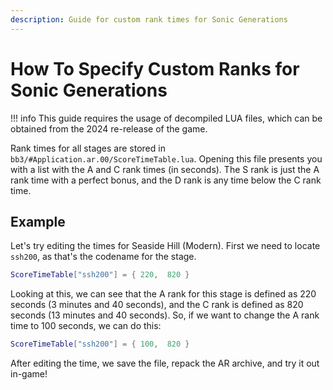 ```yaml
---
description: Guide for custom rank times for Sonic Generations
---
```

# How To Specify Custom Ranks for Sonic Generations

!!! info
    This guide requires the usage of decompiled LUA files, which can be obtained from the 2024 re-release of the game.

Rank times for all stages are stored in `bb3/#Application.ar.00/ScoreTimeTable.lua`. Opening this file presents you with a list with the A and C rank times (in seconds). The S rank is just the A rank time with a perfect bonus, and the D rank is any time below the C rank time.

## Example
Let's try editing the times for Seaside Hill (Modern). First we need to locate `ssh200`, as that's the codename for the stage.

```lua
ScoreTimeTable["ssh200"] = { 220,  820 }
```

Looking at this, we can see that the A rank for this stage is defined as 220 seconds (3 minutes and 40 seconds), and the C rank is defined as 820 seconds (13 minutes and 40 seconds). So, if we want to change the A rank time to 100 seconds, we can do this:

```lua
ScoreTimeTable["ssh200"] = { 100,  820 }
```

After editing the time, we save the file, repack the AR archive, and try it out in-game!
